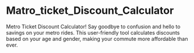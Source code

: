 # Matro_ticket_Discount_Calculator
Metro Ticket Discount Calculator! Say goodbye to confusion and hello to savings on your metro rides. This user-friendly tool calculates discounts based on your age and gender, making your commute more affordable than ever.
